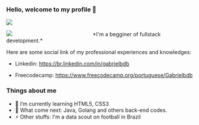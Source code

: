 ### Hello, welcome to my profile 👋<div class="img1">

<img src="https://i.makeagif.com/media/7-31-2015/qHnvjs.gif"></div>
<div class="img1">
<img src="https://media.tenor.com/ZF410FW-qecAAAAC/torcida-organizada-estadio.gif">
</div>
    <style>
    div.img1 {
        width: 45%;
        display: inline-block;
    }
</style>
*I'm a begginer of fullstack development.*

Here are some social link of my professional experiences and knowledges:

- Linkedin: https://br.linkedin.com/in/gabrielbdb

- Freecodecamp: https://www.freecodecamp.org/portuguese/Gabrielbdb

### Things about me ###
- 🌱 I’m currently learning HTML5, CSS3
- 🤔 What come next: Java, Golang and others back-end codes.
- ⚡ Other stuffs: I'm a data scout on football in Brazil
<!--
**gabrielbdb/gabrielbdb** is a ✨ _special_ ✨ repository because its `README.md` (this file) appears on your GitHub profile.

Here are some ideas to get you started:

- 🔭 I’m currently working on ...
- 👯 I’m looking to collaborate on ...
- 🤔 I’m looking for help with ...
- 💬 Ask me about ...
- 📫 How to reach me: ...
- 😄 Pronouns: ...
- ⚡ Fun fact: ...
-->

